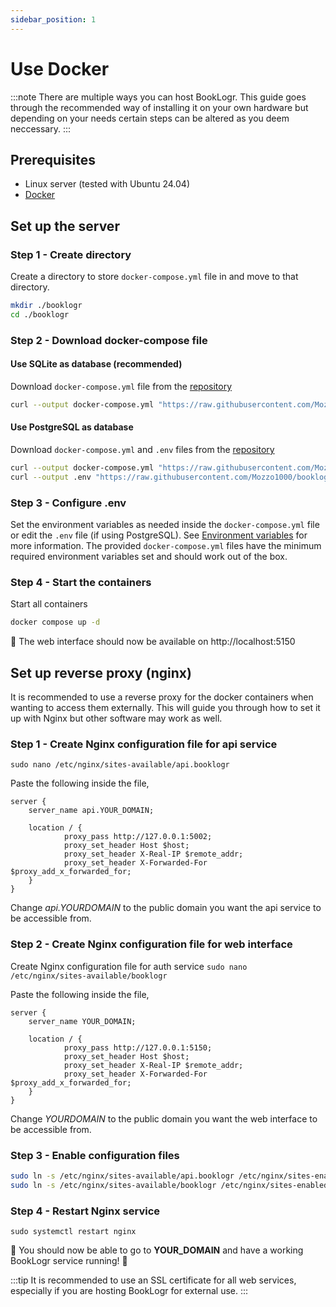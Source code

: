```yaml
---
sidebar_position: 1
---
```


# Use Docker
:::note
There are multiple ways you can host BookLogr. This guide goes through the recommended way of installing it on your own hardware but depending on your needs certain steps can be altered as you deem neccessary.
:::

## Prerequisites
* Linux server (tested with Ubuntu 24.04)
* [Docker](https://www.docker.com)

## Set up the server

### Step 1 - Create directory
Create a directory to store `docker-compose.yml` file in and move to that directory.
```sh
mkdir ./booklogr
cd ./booklogr
```

### Step 2  - Download docker-compose file
#### Use SQLite as database (recommended)
Download `docker-compose.yml` file from the [repository](https://github.com/Mozzo1000/booklogr)
```sh
curl --output docker-compose.yml "https://raw.githubusercontent.com/Mozzo1000/booklogr/refs/heads/main/docker-compose.yml"
```

#### Use PostgreSQL as database
Download `docker-compose.yml` and `.env` files from the [repository](https://github.com/Mozzo1000/booklogr)
```sh
curl --output docker-compose.yml "https://raw.githubusercontent.com/Mozzo1000/booklogr/refs/heads/main/docker-compose.postgres.yml"
curl --output .env "https://raw.githubusercontent.com/Mozzo1000/booklogr/refs/heads/main/.env.example"
```

### Step 3 - Configure .env
Set the environment variables as needed inside the `docker-compose.yml` file or edit the `.env` file (if using PostgreSQL).
See [Environment variables](/Configuration/Environment-variables) for more information.
The provided `docker-compose.yml` files have the minimum required environment variables set and should work out of the box.

### Step 4 - Start the containers
Start all containers
```sh
docker compose up -d
```

🎉 The web interface should now be available on http://localhost:5150

## Set up reverse proxy (nginx)
It is recommended to use a reverse proxy for the docker containers when wanting to access them externally.
This will guide you through how to set it up with Nginx but other software may work as well.

### Step 1 - Create Nginx configuration file for api service
`sudo nano /etc/nginx/sites-available/api.booklogr`

Paste the following inside the file,

```nginx
server {
    server_name api.YOUR_DOMAIN;

    location / {
            proxy_pass http://127.0.0.1:5002;
            proxy_set_header Host $host;
            proxy_set_header X-Real-IP $remote_addr;
            proxy_set_header X-Forwarded-For $proxy_add_x_forwarded_for;
    }
}
```
Change *api.YOURDOMAIN* to the public domain you want the api service to be accessible from.

### Step 2 - Create Nginx configuration file for web interface
Create Nginx configuration file for auth service
`sudo nano /etc/nginx/sites-available/booklogr`

Paste the following inside the file,
```nginx
server {
    server_name YOUR_DOMAIN;

    location / {
            proxy_pass http://127.0.0.1:5150;
            proxy_set_header Host $host;
            proxy_set_header X-Real-IP $remote_addr;
            proxy_set_header X-Forwarded-For $proxy_add_x_forwarded_for;
    }
}
```
Change *YOURDOMAIN* to the public domain you want the web interface to be accessible from.

### Step 3 - Enable configuration files
```bash
sudo ln -s /etc/nginx/sites-available/api.booklogr /etc/nginx/sites-enabled/
sudo ln -s /etc/nginx/sites-available/booklogr /etc/nginx/sites-enabled/
```

### Step 4 - Restart Nginx service
`sudo systemctl restart nginx`

🎉 You should now be able to go to **YOUR_DOMAIN** and have a working BookLogr service running! 🎉

:::tip
It is recommended to use an SSL certificate for all web services, especially if you are hosting BookLogr for external use.
:::
